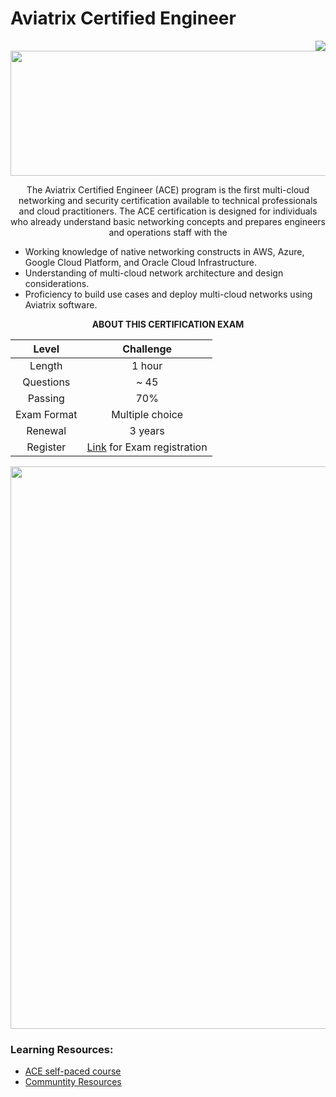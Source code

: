 # Aviatrix Certified Engineer

<div align="right">
<a href="https://github.com/thesaravanakumar/Aviatrix-Certified-Engineer/pulls">
  <img align="center"  src="https://img.shields.io/badge/PRs-welcome-brightgreen.svg?style=flat"/>
</a>
</div>

<div align="center">
<a href="https://aviatrix.com/">
  <img src="https://user-images.githubusercontent.com/59575502/201534929-b64813e2-210f-4b96-8a7b-b71c453388f5.png" height="200px" width="700px align="center">
</a>

The Aviatrix Certified Engineer (ACE) program is the first multi-cloud networking and security certification available to technical professionals and cloud practitioners. The ACE certification is designed for individuals who already understand basic networking concepts and prepares engineers and operations staff with the

</div>

- Working knowledge of native networking constructs in AWS, Azure, Google Cloud Platform, and Oracle Cloud Infrastructure.
- Understanding of multi-cloud network architecture and design considerations.
- Proficiency to build use cases and deploy multi-cloud networks using Aviatrix software.

<div align="center">

**ABOUT THIS CERTIFICATION EXAM**

| Level | Challenge |
| :---: | :---: |
|Length|			1 hour|
|Questions			| 	~ 45 |
|Passing 		| 	70% |
|Exam Format		| 	Multiple choice |
|Renewal		|	3 years |
|Register		|	[Link](https://aviatrix.com/ace/) for Exam registration|

<a href="https://www.credly.com/badges/0b3f0226-7344-412a-8769-6e5c4dc4fd61/public_url">
  <img width="900" src="https://user-images.githubusercontent.com/59575502/209920136-f152052c-c435-49c5-8573-b4ebdc6b9373.png">
</a>

</div>

### Learning Resources:
- [ACE self-paced course](https://aviatrix.teachable.com/)
- [Communtity Resources](https://community.aviatrix.com/t/y4hh4ml/ace-associate-self-paced-learning-resources)
